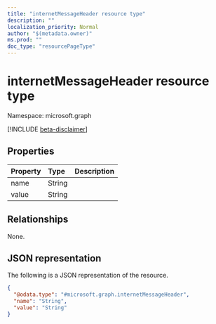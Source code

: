 ```yaml
---
title: "internetMessageHeader resource type"
description: ""
localization_priority: Normal
author: "$(metadata.owner)"
ms.prod: ""
doc_type: "resourcePageType"
---
```


# internetMessageHeader resource type

Namespace: microsoft.graph

[!INCLUDE [beta-disclaimer](../../includes/beta-disclaimer.md)]

## Properties

| Property | Type   | Description |
| :------- | :----- | :---------- |
| name     | String |             |
| value    | String |             |

## Relationships

None.

## JSON representation

The following is a JSON representation of the resource.

<!-- {
  "blockType": "resource",
  "@odata.type": "microsoft.graph.internetMessageHeader",
}
-->

```json
{
  "@odata.type": "#microsoft.graph.internetMessageHeader",
  "name": "String",
  "value": "String"
}
```
